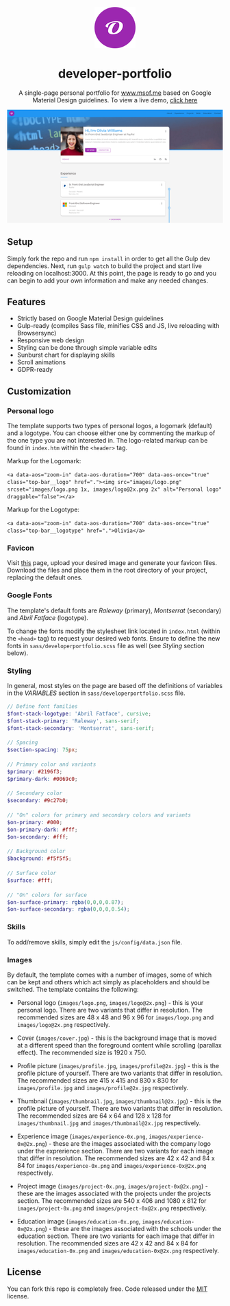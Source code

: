 <div align="center">
  <img alt="Logo" src="https://raw.githubusercontent.com/PictureElement/developer-portfolio/master/images/logo@2x.png">
</div>
<h1 align="center">
  developer-portfolio
</h1>
<p align="center">
  A single-page personal portfolio for <a href="https://www.msof.me/" target="_blank">www.msof.me</a> based on Google Material Design guidelines. To view a live demo, <a href="https://pictureelement.github.io/developer-portfolio/" target="_blank">click here</a>
</p>

![demo](https://raw.githubusercontent.com/PictureElement/developer-portfolio/master/images/demo.png)

## Setup

Simply fork the repo and run `npm install` in order to get all the Gulp dev dependencies. Next, run `gulp watch` to build the project and start live reloading on localhost:3000. At this point, the page is ready to go and you can begin to add your own information and make any needed changes.

## Features

* Strictly based on Google Material Design guidelines
* Gulp-ready (compiles Sass file, minifies CSS and JS, live reloading with Browsersync)
* Responsive web design
* Styling can be done through simple variable edits
* Sunburst chart for displaying skills
* Scroll animations
* GDPR-ready

## Customization

### Personal logo

The template supports two types of personal logos, a logomark (default) and a logotype.
You can choose either one by commenting the markup of the one type you are not interested in.
The logo-related markup can be found in `index.htm` within the `<header>` tag.

Markup for the Logomark:

`<a data-aos="zoom-in" data-aos-duration="700" data-aos-once="true" class="top-bar__logo" href="."><img src="images/logo.png" srcset="images/logo.png 1x, images/logo@2x.png 2x" alt="Personal logo" draggable="false"></a>`

Markup for the Logotype:

`<a data-aos="zoom-in" data-aos-duration="700" data-aos-once="true" class="top-bar__logotype" href=".">Olivia</a>`

### Favicon

Visit [this](https://favicon.io/favicon-converter/) page, upload your desired image and generate your favicon files. Download the files and place them in the root directory of your project, replacing the default ones.

### Google Fonts

The template's default fonts are _Raleway_ (primary), _Montserrat_ (secondary) and _Abril Fatface_ (logotype).

To change the fonts modify the stylesheet link located in `index.html` (within the `<head>` tag) to request your desired web fonts. Ensure to define the new fonts in `sass/developerportfolio.scss` file as well (see _Styling_ section below).

### Styling

In general, most styles on the page are based off the definitions of variables in the _VARIABLES_ section in `sass/developerportfolio.scss` file.

```SCSS
// Define font families
$font-stack-logotype: 'Abril Fatface', cursive;
$font-stack-primary: 'Raleway', sans-serif;
$font-stack-secondary: 'Montserrat', sans-serif;

// Spacing
$section-spacing: 75px;

// Primary color and variants
$primary: #2196f3;
$primary-dark: #0069c0;

// Secondary color
$secondary: #9c27b0;

// "On" colors for primary and secondary colors and variants
$on-primary: #000;
$on-primary-dark: #fff;
$on-secondary: #fff;

// Background color
$background: #f5f5f5;

// Surface color
$surface: #fff;

// "On" colors for surface 
$on-surface-primary: rgba(0,0,0,0.87);
$on-surface-secondary: rgba(0,0,0,0.54);
```

### Skills 

To add/remove skills, simply edit the `js/config/data.json` file.

### Images

By default, the template comes with a number of images, some of which can be kept and others which act simply as placeholders and should be switched. The template contains the following:

* Personal logo (`images/logo.png`, `images/logo@2x.png`) - this is your personal logo. There are two variants that differ in resolution. The recommended sizes are 48 x 48 and 96 x 96 for `images/logo.png` and `images/logo@2x.png` respectively.

* Cover (`images/cover.jpg`) - this is the background image that is moved at a different speed than the foreground content while scrolling (parallax effect). The recommended size is 1920 x 750.

* Profile picture (`images/profile.jpg`, `images/profile@2x.jpg`) - this is the profile picture of yourself. There are two variants that differ in resolution. The recommended sizes are 415 x 415 and 830 x 830 for `images/profile.jpg` and `images/profile@2x.jpg` respectively.

* Thumbnail (`images/thumbnail.jpg`, `images/thumbnail@2x.jpg`) - this is the profile picture of yourself. There are two variants that differ in resolution. The recommended sizes are 64 x 64 and 128 x 128 for `images/thumbnail.jpg` and `images/thumbnail@2x.jpg` respectively.

* Experience image (`images/experience-0x.png`, `images/experience-0x@2x.png`) - these are the images associated with the company logo under the exprerience section. There are two variants for each image that differ in resolution. The recommended sizes are 42 x 42 and 84 x 84 for `images/experience-0x.png` and `images/experience-0x@2x.png` respectively.

* Project image (`images/project-0x.png`, `images/project-0x@2x.png`) - these are the images associated with the projects under the projects section. The recommended sizes are 540 x 406 and 1080 x 812 for `images/project-0x.png` and `images/project-0x@2x.png` respectively.

* Education image (`images/education-0x.png`, `images/education-0x@2x.png`) - these are the images associated with the schools under the education section. There are two variants for each image that differ in resolution. The recommended sizes are 42 x 42 and 84 x 84 for `images/education-0x.png` and `images/education-0x@2x.png` respectively.

## License

You can fork this repo is completely free. Code released under the [MIT](LICENSE) license.
